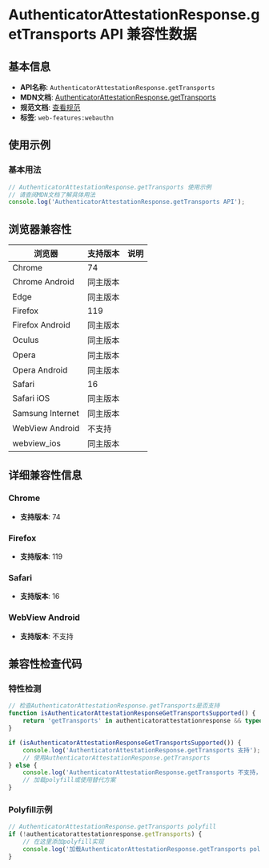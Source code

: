 # AuthenticatorAttestationResponse.getTransports API 兼容性数据

## 基本信息

- **API名称**: `AuthenticatorAttestationResponse.getTransports`
- **MDN文档**: [AuthenticatorAttestationResponse.getTransports](https://developer.mozilla.org/docs/Web/API/AuthenticatorAttestationResponse/getTransports)
- **规范文档**: [查看规范](https://w3c.github.io/webauthn/#dom-authenticatorattestationresponse-gettransports)
- **标签**: `web-features:webauthn`

## 使用示例

### 基本用法

```javascript
// AuthenticatorAttestationResponse.getTransports 使用示例
// 请查阅MDN文档了解具体用法
console.log('AuthenticatorAttestationResponse.getTransports API');
```

## 浏览器兼容性

| 浏览器 | 支持版本 | 说明 |
|--------|----------|------|
| Chrome | 74 |  |
| Chrome Android | 同主版本 |  |
| Edge | 同主版本 |  |
| Firefox | 119 |  |
| Firefox Android | 同主版本 |  |
| Oculus | 同主版本 |  |
| Opera | 同主版本 |  |
| Opera Android | 同主版本 |  |
| Safari | 16 |  |
| Safari iOS | 同主版本 |  |
| Samsung Internet | 同主版本 |  |
| WebView Android | 不支持 |  |
| webview_ios | 同主版本 |  |

## 详细兼容性信息

### Chrome

- **支持版本**: 74

### Firefox

- **支持版本**: 119

### Safari

- **支持版本**: 16

### WebView Android

- **支持版本**: 不支持

## 兼容性检查代码

### 特性检测

```javascript
// 检查AuthenticatorAttestationResponse.getTransports是否支持
function isAuthenticatorAttestationResponseGetTransportsSupported() {
    return 'getTransports' in authenticatorattestationresponse && typeof authenticatorattestationresponse.getTransports === 'function';
}

if (isAuthenticatorAttestationResponseGetTransportsSupported()) {
    console.log('AuthenticatorAttestationResponse.getTransports 支持');
    // 使用AuthenticatorAttestationResponse.getTransports
} else {
    console.log('AuthenticatorAttestationResponse.getTransports 不支持，需要polyfill');
    // 加载polyfill或使用替代方案
}
```

### Polyfill示例

```javascript
// AuthenticatorAttestationResponse.getTransports polyfill
if (!authenticatorattestationresponse.getTransports) {
    // 在这里添加polyfill实现
    console.log('加载AuthenticatorAttestationResponse.getTransports polyfill');
}
```

